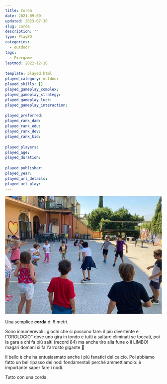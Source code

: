 ```yaml
---
title: Corda
date: 2021-09-09
updated: 2023-07-30
slug: corda
description: ""
type: PlayED
categories:
  - outdoor
tags:
  - Exergame
lastmod: 2022-12-18

template: played.html
played_category: outdoor
played_skills: []
played_gameplay_complex: 
played_gameplay_strategy: 
played_gameplay_luck: 
played_gameplay_interaction: 

played_preferred: 
played_rank_dad: 
played_rank_edu: 
played_rank_dev: 
played_rank_kid: 

played_players: 
played_age: 
played_duration: 

played_publisher: 
played_year: 
played_url_details: 
played_url_play: 
---
```


![](../../assets/img/played/outdoor/corda.webp)

Una semplice **corda** di 6 metri.

Sono innumerevoli i giochi che si possono fare: il più divertente è l”OROLOGIO” dove uno gira in tondo e tutti a saltare eliminati se toccati, poi la gara a chi fa più salti (record 84) ma anche tiro alla fune o il LIMBO! magari domani si fa l'arrosto gigante 🙂

Il bello è che ha entusiasmato anche i più fanatici del calcio.
Poi abbiamo fatto un bel ripasso dei nodi fondamentali perché ammettiamolo: è importante saper fare i nodi.

Tutto con una corda. 
